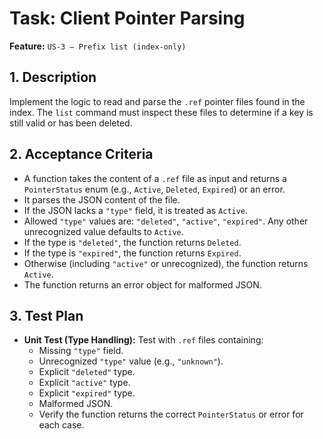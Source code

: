 # Task: Client Pointer Parsing

**Feature:** `US-3 — Prefix list (index-only)`

## 1. Description

Implement the logic to read and parse the `.ref` pointer files found in the index. The `list` command must inspect these files to determine if a key is still valid or has been deleted.

## 2. Acceptance Criteria

- A function takes the content of a `.ref` file as input and returns a `PointerStatus` enum (e.g., `Active`, `Deleted`, `Expired`) or an error.
- It parses the JSON content of the file.
- If the JSON lacks a `"type"` field, it is treated as `Active`.
- Allowed `"type"` values are: `"deleted"`, `"active"`, `"expired"`. Any other unrecognized value defaults to `Active`.
- If the type is `"deleted"`, the function returns `Deleted`.
- If the type is `"expired"`, the function returns `Expired`.
- Otherwise (including `"active"` or unrecognized), the function returns `Active`.
- The function returns an error object for malformed JSON.

## 3. Test Plan

- **Unit Test (Type Handling):** Test with `.ref` files containing:
  - Missing `"type"` field.
  - Unrecognized `"type"` value (e.g., `"unknown"`).
  - Explicit `"deleted"` type.
  - Explicit `"active"` type.
  - Explicit `"expired"` type.
  - Malformed JSON.
  - Verify the function returns the correct `PointerStatus` or error for each case.

